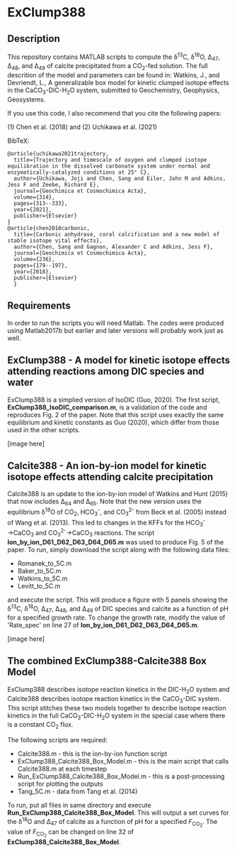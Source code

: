 # ExClump388

## Description

This repository contains MATLAB scripts to compute the &delta;<sup>13</sup>C, &delta;<sup>18</sup>O, Δ<sub>47</sub>, Δ<sub>48</sub>, and Δ<sub>49</sub> of calcite precipitated from a CO<sub>2</sub>-fed solution. The full descrition of the model and parameters can be found in: Watkins, J., and Devriendt, L., A generalizable box model for kinetic clumped isotope effects in the CaCO<sub>3</sub>-DIC-H<sub>2</sub>O system, submitted to Geochemistry, Geophysics, Geosystems.

If you use this code, I also recommend that you cite the following papers:

(1) Chen et al. (2018) and (2) Uchikawa et al. (2021)

BibTeX:

	@article{uchikawa2021trajectory,
	  title={Trajectory and timescale of oxygen and clumped isotope equilibration in the dissolved carbonate system under normal and enzymatically-catalyzed conditions at 25° C},
	  author={Uchikawa, Joji and Chen, Sang and Eiler, John M and Adkins, Jess F and Zeebe, Richard E},
	  journal={Geochimica et Cosmochimica Acta},
	  volume={314},
	  pages={313--333},
	  year={2021},
	  publisher={Elsevier}
	}
	@article{chen2018carbonic,
	  title={Carbonic anhydrase, coral calcification and a new model of stable isotope vital effects},
	  author={Chen, Sang and Gagnon, Alexander C and Adkins, Jess F},
	  journal={Geochimica et Cosmochimica Acta},
	  volume={236},
	  pages={179--197},
	  year={2018},
	  publisher={Elsevier}
	  }

## Requirements
In order to run the scripts you will need Matlab. The codes were produced using Matlab2017b but earlier and later versions will probably work just as well. 

## ExClump388 - A model for kinetic isotope effects attending reactions among DIC species and water
ExClump388 is a simplied version of IsoDIC (Guo, 2020).  The first script, <b>ExClump388_IsoDIC_comparison.m</b>, is a validation of the code and reproduces Fig. 2 of the paper. Note that this script uses exactly the same equilibrium and kinetic constants as Guo (2020), which differ from those used in the other scripts.  

[image here]

## Calcite388 - An ion-by-ion model for kinetic isotope effects attending calcite precipitation
Calcite388 is an update to the ion-by-ion model of Watkins and Hunt (2015) that now includes &Delta;<sub>64</sub> and &Delta;<sub>65</sub>. Note that the new version uses the equilibrium  &delta;<sup>18</sup>O of CO<sub>2</sub>, HCO<sub>3</sub><sup>-</sup>, and CO<sub>3</sub><sup>2-</sup> from Beck et al. (2005) instead of Wang et al. (2013). This led to changes in the KFFs for the HCO<sub>3</sub><sup>-</sup>&#x2192;CaCO<sub>3</sub> and CO<sub>3</sub><sup>2-</sup>&#x2192;CaCO<sub>3</sub> reactions. The script <b>Ion_by_ion_D61_D62_D63_D64_D65.m</b> was used to produce Fig. 5 of the paper. To run, simply download the script along with the following data files: 
<ul>
	<li>Romanek_to_5C.m
	<li>Baker_to_5C.m
	<li>Watkins_to_5C.m
	<li>Levitt_to_5C.m
</ul>
and execute the script. This will produce a figure with 5 panels showing the &delta;<sup>13</sup>C, &delta;<sup>18</sup>O, &Delta;<sub>47</sub>, &Delta;<sub>48</sub>, and &Delta;<sub>49</sub> of DIC species and calcite as a function of pH for a specified growth rate. To change the growth rate, modify the value of 'Rate_spec' on line 27 of <b>Ion_by_ion_D61_D62_D63_D64_D65.m</b>.  

[image here]

## The combined ExClump388-Calcite388 Box Model
ExClump388 describes isotope reaction kinetics in the DIC-H<sub>2</sub>O system and Calcite388 describes isotope reaction kinetics in the CaCO<sub>3</sub>-DIC system.  This script stitches these two models together to describe isotope reaction kinetics in the full CaCO<sub>3</sub>-DIC-H<sub>2</sub>O system in the special case where there is a constant CO<sub>2</sub> flux. 

The following scripts are required: 
<ul>
	<li>Calcite388.m - this is the ion-by-ion function script
	<li>ExClump388_Calcite388_Box_Model.m - this is the main script that calls Calcite388.m at each timestep
	<li>Run_ExClump388_Calcite388_Box_Model.m - this is a post-processing script for plotting the outputs
	<li>Tang_5C.m - data from Tang et al. (2014)
</ul>
To run, put all files in same directory and execute <b>Run_ExClump388_Calcite388_Box_Model</b>. This will output a set curves for the &delta;<sup>18</sup>O and &Delta;<sub>47</sub> of calcite as a function of pH for a specified <i>F</i><sub>CO<sub>2</sub></sub>.  The value of <i>F</i><sub>CO<sub>2</sub></sub> can be changed on line 32 of <b>ExClump388_Calcite388_Box_Model</b>.

